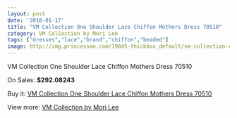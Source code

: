 ```yaml
---
layout: post
date: '2018-01-17'
title: "VM Collection One Shoulder Lace Chiffon Mothers Dress 70510"
category: VM Collection by Mori Lee
tags: ["dresses","lace","brand","chiffon","beaded"]
image: http://img.princessan.com/19845-thickbox_default/vm-collection-one-shoulder-lace-chiffon-mothers-dress-70510.jpg
---
```

VM Collection One Shoulder Lace Chiffon Mothers Dress 70510

On Sales: **$292.08243**
<a href="https://www.princessan.com/en/vm-collection-by-mori-lee/8888-vm-collection-one-shoulder-lace-chiffon-mothers-dress-70510.html"><amp-img layout="responsive" width="600" height="600" src="//img.princessan.com/19845-thickbox_default/vm-collection-one-shoulder-lace-chiffon-mothers-dress-70510.jpg" alt="VM Collection One Shoulder Lace Chiffon Mothers Dress 70510 0" /></a>
<a href="https://www.princessan.com/en/vm-collection-by-mori-lee/8888-vm-collection-one-shoulder-lace-chiffon-mothers-dress-70510.html"><amp-img layout="responsive" width="600" height="600" src="//img.princessan.com/19847-thickbox_default/vm-collection-one-shoulder-lace-chiffon-mothers-dress-70510.jpg" alt="VM Collection One Shoulder Lace Chiffon Mothers Dress 70510 1" /></a>
<a href="https://www.princessan.com/en/vm-collection-by-mori-lee/8888-vm-collection-one-shoulder-lace-chiffon-mothers-dress-70510.html"><amp-img layout="responsive" width="600" height="600" src="//img.princessan.com/19846-thickbox_default/vm-collection-one-shoulder-lace-chiffon-mothers-dress-70510.jpg" alt="VM Collection One Shoulder Lace Chiffon Mothers Dress 70510 2" /></a>

Buy it: [VM Collection One Shoulder Lace Chiffon Mothers Dress 70510](https://www.princessan.com/en/vm-collection-by-mori-lee/8888-vm-collection-one-shoulder-lace-chiffon-mothers-dress-70510.html "VM Collection One Shoulder Lace Chiffon Mothers Dress 70510")

View more: [VM Collection by Mori Lee](https://www.princessan.com/en/73-vm-collection-by-mori-lee "VM Collection by Mori Lee")